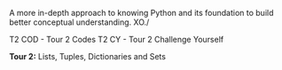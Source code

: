 A more in-depth approach to knowing Python and its foundation to build better conceptual understanding. XO./

T2 COD - Tour 2 Codes 
T2 CY - Tour 2 Challenge Yourself

**Tour 2:** Lists, Tuples, Dictionaries and Sets
